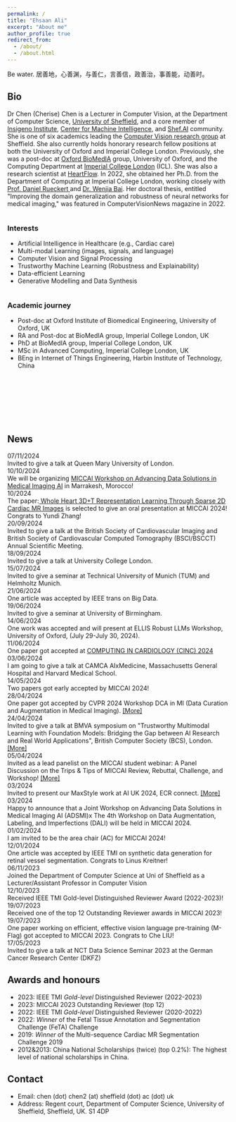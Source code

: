 ```yaml
---
permalink: /
title: "Ehsaan Ali"
excerpt: "About me"
author_profile: true
redirect_from: 
  - /about/
  - /about.html
---
```

<div class="motto-section">
 <p class="motto">
  Be water. 居善地，心善渊，与善仁，言善信，政善治，事善能，动善时。
 </p>
</div>

Bio
---

Dr Chen (Cherise) Chen is a Lecturer in Computer Vision, at the Department of Computer Science, [University of Sheffield](https://www.sheffield.ac.uk/), and a core member of [Insigeno Institute](https://www.sheffield.ac.uk/insigneo), [Center for Machine Intelligence](https://www.sheffield.ac.uk/machine-intelligence), and [Shef.AI](https://shef-ai.github.io/) community. She is one of six academics leading the [Computer Vision research group](https://www.sheffield.ac.uk/dcs/research/groups/computer-vision) at Sheffield. She also currently holds honorary research fellow positions at both the University of Oxford and Imperial College London. Previously, she was a post-doc at [Oxford BioMedIA](https://eng.ox.ac.uk/biomedical-image-analysis/#ourresearch) group, University of Oxford, and the Computing Department at [Imperial College London](https://www.imperial.ac.uk/) (ICL). She was also a research scientist at [HeartFlow](https://www.heartflow.com/). In 2022, she obtained her Ph.D. from the Department of Computing at Imperial College London, working closely with [Prof. Daniel Rueckert ](https://www.imperial.ac.uk/people/d.rueckert)and [Dr. Wenjia Bai](https://www.imperial.ac.uk/people/w.bai). Her doctoral thesis, entitled "Improving the domain generalization and robustness of neural networks for medical imaging," was featured in ComputerVisionNews magazine in 2022.

<div class="row">
<div class="column">
    <h3>Interests</h3>
    <ul>
      <li>Artificial Intelligence in Healthcare (e.g., Cardiac care)</li>
      <li>Multi-modal Learning (images, signals, and language)</li>
      <li>Computer Vision and Signal Processing</li>
      <li>Trustworthy Machine Learning (Robustness and Explainability)</li>
      <li>Data-efficient Learning</li>
      <li>Generative Modelling and Data Synthesis</li>
    </ul>

</div>
  <div class="column">
    <h3>Academic journey</h3>
    <ul>
      <li>Post-doc at Oxford Institute of Biomedical Engineering, University of Oxford, UK</li>
      <li>RA and Post-doc at BioMedIA group, Imperial College London, UK</li>
      <li>PhD at BioMedIA group, Imperial College London, UK</li>
      <li>MSc in Advanced Computing, Imperial College London, UK</li>
      <li>BEng in Internet of Things Engineering, Harbin Institute of Technology, China</li>
    </ul>
  </div>
  </div><br /><br /><br /><br /><br /><br />


News
----

<div class="news-container">
<div class="news-item">
  <div class="date">07/11/2024</div>
    <div class="p">
     Invited to give a talk at Queen Mary University of London.
    </div>
  </div>
<div class="news-item">
  <div class="date">10/10/2024</div>
    <div class="p">
   We will be organizing <a href="https://adsmi-miccai.github.io/">MICCAI Workshop on Advancing Data Solutions in Medical Imaging AI</a> in Marrakesh, Morocco!</div>
   </div>

<div class="news-item">
  <div class="date">10/2024</div>
    <div class="p">
     The paper:<a href="https://arxiv.org/abs/2406.00329"> Whole Heart 3D+T Representation Learning Through Sparse
2D Cardiac MR Images</a> is selected to give an oral presentation at MICCAI 2024! Congrats to Yundi Zhang!
    </div>
  </div>
<div class="news-item">
  <div class="date">20/09/2024</div>
    <div class="p">
     Invited to give a talk at the British Society of Cardiovascular Imaging and British Society of Cardiovascular Computed Tomography (BSCI/BSCCT) Annual Scientific Meeting.
    </div>
  </div>
  <div class="news-item">
  <div class="date">18/09/2024</div>
    <div class="p">
     Invited to give a talk at University College London.
    </div>
  </div>
<div class="news-item">
  <div class="date">15/07/2024</div>
    <div class="p">
     Invited to give a seminar at Technical University of Munich (TUM) and Helmholtz Munich.
    </div>
  </div>
<div class="news-item">
  <div class="date">21/06/2024</div>
    <div class="p">
     One article was accepted by IEEE trans on Big Data.
    </div>
  </div>

<div class="news-item">
  <div class="date">19/06/2024</div>
    <div class="p">
     Invited to give a seminar at University of Birmingham.
    </div>
  </div>
  <div class="news-item">
  <div class="date">14/06/2024</div>
    <div class="p">
    One work was accepted and will present at ELLIS Robust LLMs Workshop, University of Oxford, (July 29-July 30, 2024). <a href="https://sites.google.com/view/robustml2024/home?authuser=0"></a> 
    </div>
  </div>
  <div class="news-item">
   <div class="date">11/06/2024</div>
    <div class="p">
    One paper got accepted at <a href="https://cinc.org/">COMPUTING IN CARDIOLOGY (CINC) 2024</a> 
    </div>
  </div>
<div class="news-item">
  <div class="date">03/06/2024</div>
    <div class="p">
     I am going to give a talk at CAMCA AIxMedicine, Massachusetts General Hospital and Harvard Medical School.
    </div>
  </div>
<div class="news-item">
  <div class="date">14/05/2024</div>
    <div class="p">
     Two papers got early accepted by MICCAI 2024!  
    </div>
  </div>

<div class="news-item">
  <div class="date">28/04/2024</div>
    <div class="p">
     One paper got accepted by CVPR 2024 Workshop DCA in MI (Data Curation and Augmentation in Medical Imaging). 
      <a href="https://dca-in-mi.github.io/">[More]</a>
    </div>
  </div>
<div class="news-item">
  <div class="date">24/04/2024</div>
    <div class="p">
     Invited to give a talk at BMVA symposium on "Trustworthy Multimodal Learning with Foundation Models: Bridging the Gap between AI Research and Real World Applications", British Computer Society (BCS), London. 
      <a href="https://www.bmva.org/meetings/24-04-24-Multimodal%20Learning.html">[More]</a>
    </div>
  </div>

<div class="news-item">
  <div class="date">05/04/2024</div>
    <div class="p">
     Invited as a lead panelist on the MICCAI student webinar: A Panel Discussion on the Trips & Tips of MICCAI Review, Rebuttal, Challenge, and Workshop! 
     <a href="https://youtube.com/playlist?list=PLc4GZu166CDWP3Al45qWGEYHsjDk3CJDq">[More] </a>
    </div>

</div>
<div class="news-item">
  <div class="date">03/2024</div>
    <div class="p">
     Invited to present our MaxStyle work at AI UK 2024, ECR connect.
      <a href="https://ai-uk.turing.ac.uk/">[More] </a>
    </div>
  </div>
<div class="news-item">
  <div class="date">03/2024</div>
    <div class="p">
     Happy to announce that a Joint Workshop on Advancing Data Solutions in Medical Imaging AI (ADSMI)x The 4th Workshop on Data Augmentation, Labeling, and Imperfections (DALI) will be held in MICCAI 2024.
    </div>
  </div>



<div class="news-item">
  <div class="date">01/02/2024</div>
    <div class="p">
     I am invited to be the area chair (AC) for MICCAI 2024!
    </div>
  </div>
  <div class="news-item">
  <div class="date">12/01/2024</div>
    <div class="p">
    One article was accepted by IEEE TMI on synthetic data generation for retinal vessel segmentation. Congrats to Linus Kreitner!
    </div>
  </div>
  <div class="news-item">
  <div class="date"> 06/11/2023</div>
   Joined the Department of Computer Science at Uni of Sheffield as a Lecturer/Assistant Professor in Computer Vision
  </div>
  <div class="news-item">
  <div class="date"> 12/10/2023</div>
   Received IEEE TMI Gold-level Distinguished Reviewer Award (2022-2023)!
  </div>
  <!-- More news items -->
  <div class="news-item">
  <div class="date"> 19/07/2023</div>
  Received one of the top 12 Outstanding Reviewer awards in MICCAI 2023!
  </div>
  <div class="news-item">
  <div class="date"> 19/07/2023</div>
    One paper working on efficient, effective vision language pre-training (M-Flag) got accepted to MICCAI 2023. Congrats to Che LIU!
  </div>
  <div class="news-item">
   <div class="date">17/05/2023</div>
     Invited to give a talk at NCT Data Science Seminar 2023 at the German Cancer Research Center (DKFZ)
  </div>
</div>

Awards and honours
------------------

- 2023: IEEE TMI *Gold-level* Distinguished Reviewer (2022-2023)
- 2023: MICCAI 2023 Outstanding Reviewer (top 12)
- 2022: IEEE TMI *Gold-level* Distinguished Reviewer (2020-2022)
- 2022: *Winner* of the Fetal Tissue Annotation and Segmentation Challenge (FeTA) Challenge
- 2019: *Winner* of the Multi-sequence Cardiac MR Segmentation Challenge 2019
- 2012&2013: China National Scholarships (twice) (top 0.2%): The highest level of national scholarships in China.

Contact
-------

- Email: chen (dot) chen2 (at) sheffield (dot) ac (dot) uk
- Address: Regent court, Department of Computer Science, University of Sheffield, Sheffield, UK. S1 4DP
